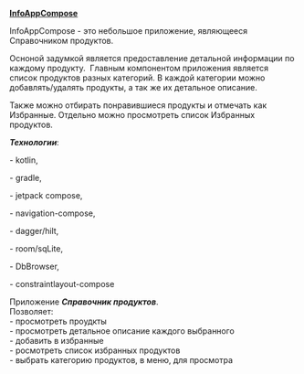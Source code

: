 <p><span style="text-decoration: underline;"><strong>InfoAppCompose </strong></span></p>
<p>InfoAppCompose - это небольшое приложение, являющееся Справочником продуктов.&nbsp;</p>
<p>Осноной задумкой является предоставление детальной информации по каждому продукту.&nbsp; Главным компонентом приложения является список продуктов разных категорий. В каждой категории можно добавлять/удалять продукты, а так же их детальное описание.&nbsp;</p>
<p>Также можно отбирать понравившиеся продукты и отмечать как Избранные. Отдельно можно просмотреть список Избранных продуктов.</p>
<p></p>
<p><em><strong>Технологии</strong></em>:</p>
<p>- kotlin,</p>
<p>- gradle,</p>
<p>- jetpack compose,</p>
<p>- navigation-compose,</p>
<p>- dagger/hilt,</p>
<p>- room/sqLite,</p>
<p>- DbBrowser,</p>
<p>- constraintlayout-compose</p>
<p></p>
<p>Приложение <strong><em>Справочник продуктов</em></strong>. <br />Позволяет:<br />- просмотреть проудкты<br />- просмотреть детальное описание каждого выбранного<br />- добавить в избранные<br />- росмотреть список избранных продуктов <br />- выбрать категорию продуктов, в меню, для просмотра</p>
